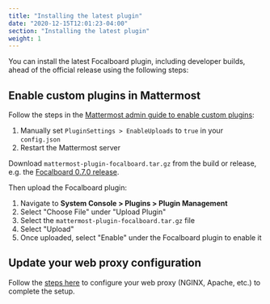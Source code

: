 ```yaml
---
title: "Installing the latest plugin"
date: "2020-12-15T12:01:23-04:00"
section: "Installing the latest plugin"
weight: 1
---
```


You can install the latest Focalboard plugin, including developer builds, ahead of the official release using the following steps:

## Enable custom plugins in Mattermost

Follow the steps in the [Mattermost admin guide to enable custom plugins](https://docs.mattermost.com/administration/plugins.html#custom-plugins):
1. Manually set `PluginSettings > EnableUploads` to `true` in your `config.json`
2. Restart the Mattermost server

Download `mattermost-plugin-focalboard.tar.gz` from the build or release, e.g. the [Focalboard 0.7.0 release](https://github.com/mattermost/focalboard/releases/tag/v0.7.0).

Then upload the Focalboard plugin:
1. Navigate to **System Console > Plugins > Plugin Management**
2. Select "Choose File" under "Upload Plugin"
3. Select the `mattermost-plugin-focalboard.tar.gz` file
4. Select "Upload"
5. Once uploaded, select "Enable" under the Focalboard plugin to enable it

## Update your web proxy configuration

Follow the [steps here](../#with-nginx) to configure your web proxy (NGINX, Apache, etc.) to complete the setup.
